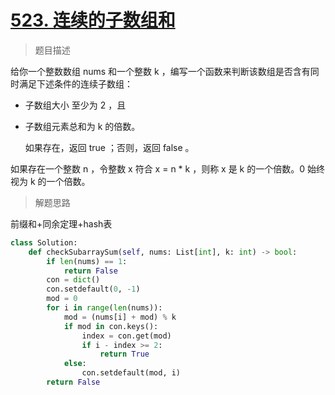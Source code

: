 # [523. 连续的子数组和](https://leetcode.cn/problems/continuous-subarray-sum/)

> 题目描述

给你一个整数数组 nums 和一个整数 k ，编写一个函数来判断该数组是否含有同时满足下述条件的连续子数组：

- 子数组大小 至少为 2 ，且

- 子数组元素总和为 k 的倍数。

  如果存在，返回 true ；否则，返回 false 。

如果存在一个整数 n ，令整数 x 符合 x = n * k ，则称 x 是 k 的一个倍数。0 始终视为 k 的一个倍数。

> 解题思路

前缀和+同余定理+hash表

```python 
class Solution:
    def checkSubarraySum(self, nums: List[int], k: int) -> bool:
        if len(nums) == 1:
            return False
        con = dict()
        con.setdefault(0, -1)
        mod = 0
        for i in range(len(nums)):
            mod = (nums[i] + mod) % k
            if mod in con.keys():
                index = con.get(mod)
                if i - index >= 2:
                    return True
            else:
                con.setdefault(mod, i)
        return False
```

